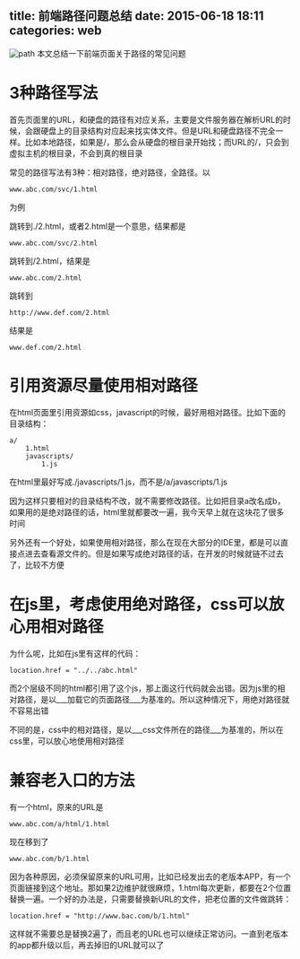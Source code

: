 title: 前端路径问题总结
date: 2015-06-18 18:11
categories: web
---
![path](http://pic.kyfxbl.com/path.jpeg)
本文总结一下前端页面关于路径的常见问题
<!--more-->

# 3种路径写法

首先页面里的URL，和硬盘的路径有对应关系，主要是文件服务器在解析URL的时候，会跟硬盘上的目录结构对应起来找实体文件。但是URL和硬盘路径不完全一样。比如本地路径，如果是/，那么会从硬盘的根目录开始找；而URL的/，只会到虚拟主机的根目录，不会到真的根目录

常见的路径写法有3种：相对路径，绝对路径，全路径。以

```
www.abc.com/svc/1.html
```
为例

跳转到./2.html，或者2.html是一个意思，结果都是
```
www.abc.com/svc/2.html
```

跳转到/2.html，结果是
```
www.abc.com/2.html
```

跳转到
```
http://www.def.com/2.html
```
结果是
```
www.def.com/2.html
```

# 引用资源尽量使用相对路径

在html页面里引用资源如css，javascript的时候，最好用相对路径。比如下面的目录结构：

```
a/
    1.html
    javascripts/
        1.js
```

在html里最好写成./javascripts/1.js，而不是/a/javascripts/1.js

因为这样只要相对的目录结构不改，就不需要修改路径。比如把目录a改名成b，如果用的是绝对路径的话，html里就都要改一遍，我今天早上就在这块花了很多时间

另外还有一个好处，如果使用相对路径，那么在现在大部分的IDE里，都是可以直接点进去查看源文件的。但是如果写成绝对路径的话，在开发的时候就链不过去了，比较不方便

# 在js里，考虑使用绝对路径，css可以放心用相对路径

为什么呢，比如在js里有这样的代码：

```
location.href = "../../abc.html"
```

而2个层级不同的html都引用了这个js，那上面这行代码就会出错。因为js里的相对路径，是以___加载它的页面路径___为基准的。所以这种情况下，用绝对路径就不容易出错

不同的是，css中的相对路径，是以___css文件所在的路径___为基准的，所以在css里，可以放心地使用相对路径

# 兼容老入口的方法

有一个html，原来的URL是
```
www.abc.com/a/html/1.html
```

现在移到了
```
www.abc.com/b/1.html
```

因为各种原因，必须保留原来的URL可用，比如已经发出去的老版本APP，有一个页面链接到这个地址。那如果2边维护就很麻烦，1.html每次更新，都要在2个位置替换一遍。一个好的办法是，只需要替换新URL的文件，把老位置的文件做跳转：

```
location.href = "http://www.bac.com/b/1.html"
```
这样就不需要总是替换2遍了，而且老的URL也可以继续正常访问。一直到老版本的app都升级以后，再去掉旧的URL就可以了

